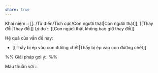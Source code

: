 ```yaml
---
share: true
---
```

Khái niệm :: [[../Từ điển/Tích cực/Con người thật|Con người thật]], [[Thay đổi|Thay đổi]]
Lý do :: [[Con người thật không bao giờ thay đổi]]

Hệ quả của vấn đề này:
- [[Thấy bị ép vào con đường chết|Thấy bị ép vào con đường chết]]


%%
Giải pháp gợi ý:: 
%%



Mâu thuẫn với ::